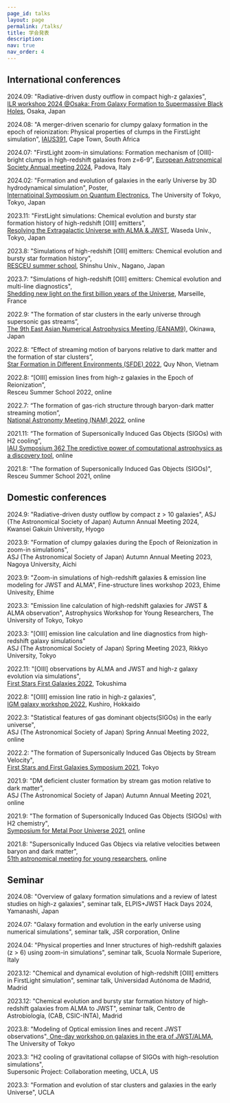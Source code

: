 ```yaml
---
page_id: talks
layout: page
permalink: /talks/
title: 学会発表
description: 
nav: true
nav_order: 4
---
```


## International conferences  
2024.09: "Radiative-driven dusty outflow in compact high-z galaxies",  
[ILR workshop 2024 @Osaka: From Galaxy Formation to Supermassive Black Holes](https://sites.google.com/view/ilr-ws-2024/home), Osaka, Japan  

2024.08: "A merger-driven scenario for clumpy galaxy formation in the epoch of reionization: Physical properties of clumps in the FirstLight simulation", [IAUS391](https://jadc.swin.edu.au/#IAUS391), Cape Town, South Africa  

2024.07: "FirstLight zoom-in simulations: Formation mechanism of [OIII]-bright clumps in high-redshift galaxies from z=6-9", [European Astronomical Society Annual meeting 2024](https://eas.unige.ch/EAS2024/), Padova, Italy  

2024.02: "Formation and evolution of galaxies in the early Universe by 3D hydrodynamical simulation",  Poster,  
[Internatioinal Symposium on Quantum Electronics](https://www.tsqs2024.org), The University of Tokyo, Tokyo, Japan

2023.11: "FirstLight simulations: Chemical evolution and bursty star formation history of high-redshift [OIII] emitters",  
[Resolving the Extragalactic Universe
with ALMA & JWST](https://sites.google.com/view/resolvinguniverse2023/home), Waseda Univ., Tokyo, Japan

2023.8: "Simulations of high-redshift [OIII] emitters: Chemical evolution and bursty star formation history",  
[RESCEU summer school](https://sites.google.com/view/resceu-ss2023/top?authuser=0), Shinshu Univ., Nagano, Japan

2023.7: "Simulations of high-redshift [OIII] emitters: Chemical evolution and multi-line diagnostics",  
[Shedding new light on the first billion years of the Universe](https://geco2023-1gyr.sciencesconf.org), Marseille, France  


2022.9: "The formation of star clusters in the early universe through supersonic gas streams”,  
[The 9th East Asian Numerical Astrophysics Meeting (EANAM9)](https://hpc.imit.chiba-u.jp/eanam9/), Okinawa, Japan

2022.8: “Effect of streaming motion of baryons relative to dark matter and the formation of star clusters”,   
[Star Formation in Different Environments (SFDE) 2022](https://www.icisequynhon.com/conferences/2022/SFDE/overview.html), Quy Nhon, Vietnam

2022.8: “[OIII] emission lines from high-z galaxies in the Epoch of Reionization”,  
Resceu Summer School 2022, online

2022.7: “The formation of gas-rich structure through baryon-dark matter streaming motion”,  
[National Astronomy Meeting (NAM) 2022](https://nam2022.org), online

2021.11: “The formation of Supersonically Induced Gas Objects (SIGOs) with H2 cooling”,  
[IAU Symposium 362 The predictive power of computational astrophysics as a discovery tool](http://iaus362.astro.unistra.fr/IAUS362.html), online 

2021.8: "The formation of Supersonically Induced Gas Objects (SIGOs)",  
Resceu Summer School 2021, online

## Domestic conferences  
2024.9: "Radiative-driven dusty outflow by compact z > 10 galaxies", 
ASJ (The Astronomical Society of Japan) Autumn Annual Meeting 2024, Kwansei Gakuin University, Hyogo  

2023.9: "Formation of clumpy galaxies during the Epoch of Reionization in zoom-in simulations",  
ASJ (The Astronomical Society of Japan) Autumn Annual Meeting 2023, Nagoya University, Aichi  

2023.9: "Zoom-in simulations of high-redshift galaxies & emission line modeling for JWST and ALMA", Fine-structure lines workshop 2023, Ehime Univesity, Ehime  

2023.3: "Emission line calculation of high-redshift galaxies for JWST & ALMA observation", Astrophysics Workshop for Young Researchers, The University of Tokyo, Tokyo  

2023.3: "[OIII] emission line calculation and line diagnostics from high-redshift galaxy simulations"  
ASJ (The Astronomical Society of Japan) Spring Meeting 2023, Rikkyo University, Tokyo  

2022.11: "[OIII] observations by ALMA and JWST and high-z galaxy evolution via simulations",  
[First Stars First Galaxies 2022](https://sites.google.com/view/fsfg2022/ホームhome?authuser=0), Tokushima 

2022.8: "[OIII] emission line ratio in high-z galaxies",  
[IGM galaxy workshop 2022](https://www2.ccs.tsukuba.ac.jp/Astro/conferences/domestic/en/2022/08/08/galaxy-igm/), Kushiro, Hokkaido 

2022.3: "Statistical features of gas dominant objects(SIGOs) in the early universe",  
ASJ (The Astronomical Society of Japan) Spring Annual Meeting 2022, online

2022.2: "The formation of Supersonically Induced Gas Objects by Stream Velocity",  
[First Stars and First Galaxies Symposium 2021](https://sites.google.com/view/fsfg2021/), Tokyo

2021.9: "DM deficient cluster formation by stream gas motion relative to dark matter",  
ASJ (The Astronomical Society of Japan) Autumn Annual Meeting 2021, online

2021.9: "The formation of Supersonically Induced Gas Objects (SIGOs) with H2 chemistry",  
[Symposium for Metal Poor Universe 2021](https://sites.google.com/view/metal-poor-universe-2021/ホーム-home), online

2021.8: "Supersonically Induced Gas Objecs via relative velocities between baryon and dark matter",  
[51th astronomical meeting for young researchers](https://astro-wakate.sakura.ne.jp/ss2021/), online

## Seminar  
2024.08: "Overview of galaxy formation simulations and a review of latest studies on high-z galaxies", seminar talk, ELPIS+JWST Hack Days 2024, Yamanashi, Japan  

2024.07: "Galaxy formation and evolution in the early universe using numerical simulations", seminar talk, JSR corporation, Online  

2024.04: "Physical properties and Inner structures of high-redshift galaxies (z > 6) using zoom-in simulations",  seminar talk, Scuola Normale Superiore, Italy   

2023.12: "Chemical and dynamical evolution of high-redshift [OIII] emitters in FirstLight simulation", seminar talk, Universidad Autónoma de Madrid, Madrid   

2023.12: "Chemical evolution and bursty star formation history of high-redshift galaxies from ALMA to JWST", seminar talk, Centro de Astrobiología, (CAB, CSIC-INTA), Madrid  

2023.8: "Modeling of Optical emission lines and recent JWST observations",[ One-day workshop on galaxies in the era of JWST/ALMA](http://www-utap.phys.s.u-tokyo.ac.jp/naoki.yoshida/highz.html), The University of Tokyo  

2023.3: "H2 cooling of gravitational collapse of SIGOs with high-resolution simulations",   
Supersonic Project: Collaboration meeting, UCLA, US  

2023.3: "Formation and evolution of star clusters and galaxies in the early Universe", UCLA
